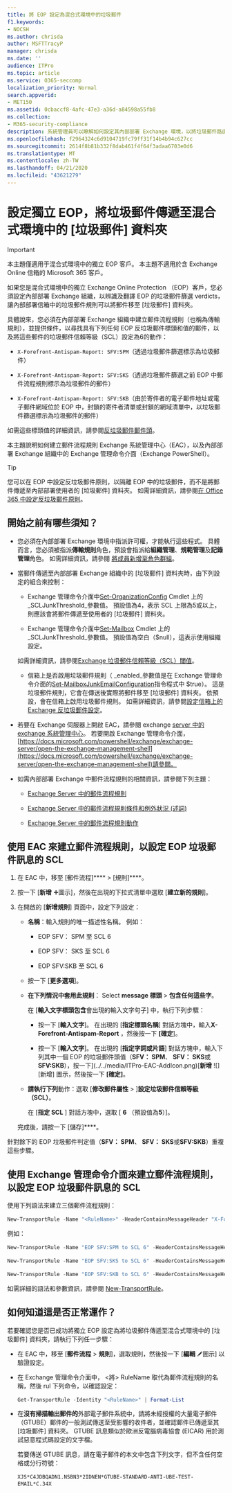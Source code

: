 ```yaml
---
title: 將 EOP 設定為混合式環境中的垃圾郵件
f1.keywords:
- NOCSH
ms.author: chrisda
author: MSFTTracyP
manager: chrisda
ms.date: ''
audience: ITPro
ms.topic: article
ms.service: O365-seccomp
localization_priority: Normal
search.appverid:
- MET150
ms.assetid: 0cbaccf8-4afc-47e3-a36d-a84598a55fb8
ms.collection:
- M365-security-compliance
description: 系統管理員可以瞭解如何設定其內部部署 Exchange 環境，以將垃圾郵件路由傳送至內部部署使用者的垃圾郵件資料夾，如果他們在混合式環境中使用獨立 Exchange Online Protection （EOP）。
ms.openlocfilehash: f2964324c6d9104719fc79ff31f14b4b94c627cc
ms.sourcegitcommit: 2614f8b81b332f8dab461f4f64f3adaa6703e0d6
ms.translationtype: MT
ms.contentlocale: zh-TW
ms.lasthandoff: 04/21/2020
ms.locfileid: "43621279"
---
```

# <a name="configure-standalone-eop-to-deliver-spam-to-the-junk-email-folder-in-hybrid-environments"></a>設定獨立 EOP，將垃圾郵件傳遞至混合式環境中的 [垃圾郵件] 資料夾

> [!IMPORTANT]
> 本主題僅適用于混合式環境中的獨立 EOP 客戶。 本主題不適用於含 Exchange Online 信箱的 Microsoft 365 客戶。

如果您是混合式環境中的獨立 Exchange Online Protection （EOP）客戶，您必須設定內部部署 Exchange 組織，以辨識及翻譯 EOP 的垃圾郵件篩選 verdicts，讓內部部署信箱中的垃圾郵件規則可以將郵件移至 [垃圾郵件] 資料夾。

具體說來，您必須在內部部署 Exchange 組織中建立郵件流程規則（也稱為傳輸規則），並提供條件，以尋找具有下列任何 EOP 反垃圾郵件標頭和值的郵件，以及將這些郵件的垃圾郵件信賴等級（SCL）設定為6的動作：

- `X-Forefront-Antispam-Report: SFV:SPM`（透過垃圾郵件篩選標示為垃圾郵件）

- `X-Forefront-Antispam-Report: SFV:SKS`（透過垃圾郵件篩選之前 EOP 中郵件流程規則標示為垃圾郵件的郵件）

- `X-Forefront-Antispam-Report: SFV:SKB`（由於寄件者的電子郵件地址或電子郵件網域位於 EOP 中，封鎖的寄件者清單或封鎖的網域清單中，以垃圾郵件篩選標示為垃圾郵件的郵件）

如需這些標頭值的詳細資訊，請參閱[反垃圾郵件郵件頭](anti-spam-message-headers.md)。

本主題說明如何建立郵件流程規則 Exchange 系統管理中心（EAC），以及內部部署 Exchange 組織中的 Exchange 管理命令介面（Exchange PowerShell）。

> [!TIP]
> 您可以在 EOP 中設定反垃圾郵件原則，以隔離 EOP 中的垃圾郵件，而不是將郵件傳遞至內部部署使用者的 [垃圾郵件] 資料夾。 如需詳細資訊，請參閱[在 Office 365 中設定反垃圾郵件原則](configure-your-spam-filter-policies.md)。

## <a name="what-do-you-need-to-know-before-you-begin"></a>開始之前有哪些須知？

- 您必須在內部部署 Exchange 環境中指派許可權，才能執行這些程式。 具體而言，您必須被指派**傳輸規則**角色，預設會指派給**組織管理**、**規範管理**及**記錄管理**角色。 如需詳細資訊，請參閱 [將成員新增至角色群組](https://docs.microsoft.com/Exchange/permissions/role-group-members?view=exchserver-2019#add-members-to-a-role-group)。

- 當郵件傳遞至內部部署 Exchange 組織中的 [垃圾郵件] 資料夾時，由下列設定的組合來控制：

  - Exchange 管理命令介面中[Set-OrganizationConfig](https://docs.microsoft.com/powershell/module/exchange/organization/set-organizationconfig) Cmdlet 上的_SCLJunkThreshold_參數值。 預設值為4，表示 SCL 上限為5或以上，則應該會將郵件傳遞至使用者的 [垃圾郵件] 資料夾。

  - Exchange 管理命令介面中[Set-Mailbox](https://docs.microsoft.com/powershell/module/exchange/mailboxes/set-mailbox) Cmdlet 上的_SCLJunkThreshold_參數值。 預設值為空白（$null），這表示使用組織設定。

  如需詳細資訊，請參閱[Exchange 垃圾郵件信賴等級（SCL）閾值](https://docs.microsoft.com/Exchange/antispam-and-antimalware/antispam-protection/scl)。

  - 信箱上是否啟用垃圾郵件規則（ _enabled_參數值是在 Exchange 管理命令介面的[Set-MailboxJunkEmailConfiguration](https://docs.microsoft.com/powershell/module/exchange/antispam-antimalware/set-mailboxjunkemailconfiguration)指令程式中 $true）。 這是垃圾郵件規則，它會在傳送後實際將郵件移至 [垃圾郵件] 資料夾。 依預設，會在信箱上啟用垃圾郵件規則。 如需詳細資訊，請參閱[設定信箱上的 Exchange 反垃圾郵件設定](https://docs.microsoft.com/Exchange/antispam-and-antimalware/antispam-protection/configure-antispam-settings)。
  
- 若要在 Exchange 伺服器上開啟 EAC，請參閱 exchange [server 中的 exchange 系統管理中心](https://docs.microsoft.com/Exchange/architecture/client-access/exchange-admin-center)。 若要開啟 Exchange 管理命令介面， [https://docs.microsoft.com/powershell/exchange/exchange-server/open-the-exchange-management-shell](https://docs.microsoft.com/powershell/exchange/exchange-server/open-the-exchange-management-shell)請參閱。

- 如需內部部署 Exchange 中郵件流程規則的相關資訊，請參閱下列主題：

  - [Exchange Server 中的郵件流程規則](https://docs.microsoft.com/Exchange/policy-and-compliance/mail-flow-rules/mail-flow-rules)

  - [Exchange Server 中的郵件流程規則條件和例外狀況 (述詞)](https://docs.microsoft.com/Exchange/policy-and-compliance/mail-flow-rules/conditions-and-exceptions)

  - [Exchange Server 中的郵件流程規則動作](https://docs.microsoft.com/Exchange/policy-and-compliance/mail-flow-rules/actions)

## <a name="use-the-eac-to-create-mail-flow-rules-that-set-the-scl-of-eop-spam-messages"></a>使用 EAC 來建立郵件流程規則，以設定 EOP 垃圾郵件訊息的 SCL

1. 在 EAC 中，移至 [郵件流程]**** \> [規則]****。

2. 按一下 [**新增** ![新增](../../media/ITPro-EAC-AddIcon.png)圖示]，然後在出現的下拉式清單中選取 [**建立新的規則**]。

3. 在開啟的 [**新增規則**] 頁面中，設定下列設定：

   - **名稱**：輸入規則的唯一描述性名稱。 例如：

     - EOP SFV： SPM 至 SCL 6

     - EOP SFV： SKS 至 SCL 6

     - EOP SFV:SKB 至 SCL 6

   - 按一下 [**更多選項**]。

   - **在下列情況中套用此規則**： Select **message 標頭** \> **包含任何這些字**。

     在 [**輸入文字標頭包含**會出現的輸入文字句子] 中，執行下列步驟：

     - 按一下 [**輸入文字**]。 在出現的 [**指定標頭名稱**] 對話方塊中，輸入**X-Forefront-Antispam-Report** ，然後按一下 **[確定**]。

     - 按一下 [**輸入文字**]。 在出現的 [**指定字詞或片語**] 對話方塊中，輸入下列其中一個 EOP 的垃圾郵件頭值（**SFV： SPM**、 **SFV： SKS**或**SFV:SKB**），按一下](../../media/ITPro-EAC-AddIcon.png)[**新增** ![] [新增] 圖示，然後按一下 **[確定]**。

   - **請執行下列**動作：選取 [**修改郵件屬性** \> ]**設定垃圾郵件信賴等級（SCL）**。

     在 [**指定 SCL** ] 對話方塊中，選取 [ **6** （預設值為**5**）]。

   完成後，請按一下 [儲存]****。

針對餘下的 EOP 垃圾郵件判定值（**SFV： SPM**、 **SFV： SKS**或**SFV:SKB**）重複這些步驟。

## <a name="use-the-exchange-management-shell-to-create-mail-flow-rules-that-set-the-scl-of-eop-spam-messages"></a>使用 Exchange 管理命令介面來建立郵件流程規則，以設定 EOP 垃圾郵件訊息的 SCL

使用下列語法來建立三個郵件流程規則：

```Powershell
New-TransportRule -Name "<RuleName>" -HeaderContainsMessageHeader "X-Forefront-Antispam-Report" -HeaderContainsWords "<EOPSpamFilteringVerdict>" -SetSCL 6
```

例如：

```Powershell
New-TransportRule -Name "EOP SFV:SPM to SCL 6" -HeaderContainsMessageHeader "X-Forefront-Antispam-Report" -HeaderContainsWords "SFV:SPM" -SetSCL 6
```

```Powershell
New-TransportRule -Name "EOP SFV:SKS to SCL 6" -HeaderContainsMessageHeader "X-Forefront-Antispam-Report" -HeaderContainsWords "SFV:SKS" -SetSCL 6
```

```Powershell
New-TransportRule -Name "EOP SFV:SKB to SCL 6" -HeaderContainsMessageHeader "X-Forefront-Antispam-Report" -HeaderContainsWords "SFV:SKB" -SetSCL 6
```

如需詳細的語法和參數資訊，請參閱 [New-TransportRule](https://docs.microsoft.com/powershell/module/exchange/policy-and-compliance/new-transportrule)。

## <a name="how-do-you-know-this-worked"></a>如何知道這是否正常運作？

若要確認您是否已成功將獨立 EOP 設定為將垃圾郵件傳遞至混合式環境中的 [垃圾郵件] 資料夾，請執行下列任一步驟：

- 在 EAC 中，移至 [**郵件流程** \> **規則**]，選取規則，然後按一下 [**編輯** ![編輯](../../media/ITPro-EAC-EditIcon.png)圖示] 以驗證設定。

- 在 Exchange 管理命令介面中， \<將\> RuleName 取代為郵件流程規則的名稱，然後 rul 下列命令，以確認設定：

  ```powershell
  Get-TransportRule -Identity "<RuleName>" | Format-List
  ```

- 在**沒有掃描輸出郵件的**外部電子郵件系統中，請將未經授權的大量電子郵件（GTUBE）郵件的一般測試傳送至受影響的收件者，並確認郵件已傳遞至其 [垃圾郵件] 資料夾。 GTUBE 訊息類似於歐洲反電腦病毒協會 (EICAR) 用於測試惡意程式碼設定的文字檔。

  若要傳送 GTUBE 訊息，請在電子郵件的本文中包含下列文字，但不含任何空格或分行符號：

  ```text
  XJS*C4JDBQADN1.NSBN3*2IDNEN*GTUBE-STANDARD-ANTI-UBE-TEST-EMAIL*C.34X
  ```
